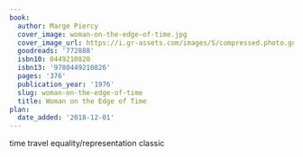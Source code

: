```yaml
---
book:
  author: Marge Piercy
  cover_image: woman-on-the-edge-of-time.jpg
  cover_image_url: https://i.gr-assets.com/images/S/compressed.photo.goodreads.com/books/1480498743l/772888._SY160_.jpg
  goodreads: '772888'
  isbn10: 0449210820
  isbn13: '9780449210826'
  pages: '376'
  publication_year: '1976'
  slug: woman-on-the-edge-of-time
  title: Woman on the Edge of Time
plan:
  date_added: '2018-12-01'
---
```


time travel equality/representation classic
